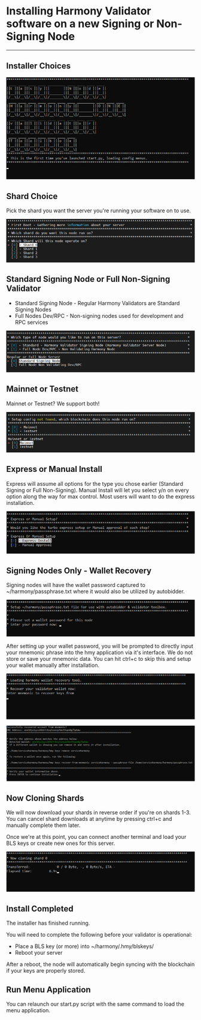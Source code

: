 # Installing Harmony Validator software on a new Signing or Non-Signing Node
---
## Installer Choices

![Just our loading screen, first time you run it, the bottom banner will read this.](../../.gitbook/assets/image%20%2835%29.png)

## Shard Choice

Pick the shard you want the server you're running your software on to use.

![Choose the shard for your node](../../.gitbook/assets/image%20%2827%29.png)

## Standard Signing Node or Full Non-Signing Validator

* Standard Signing Node - Regular Harmony Validators are Standard Signing Nodes
* Full Nodes Dev/RPC - Non-signing nodes used for development and RPC services

![Choose your node type, Signing or Non-Siging](../../.gitbook/assets/image%20%2826%29.png)

## Mainnet or Testnet

Mainnet or Testnet? We support both!

![Choose the network you will run on.](../../.gitbook/assets/image%20%2824%29.png)

## Express or Manual Install

Express will assume all options for the type you chose earlier \(Standard Signing or Full Non-Signing\). Manual Install will let you select y/n on every option along the way for max control. Most users will want to do the express installation.

![Express or manual](../../.gitbook/assets/image%20%2831%29.png)

## Signing Nodes Only - Wallet Recovery

Signing nodes will have the wallet password captured to ~/harmony/passphrase.txt where it would also be utilized by autobidder.

![Passing password through to file for future usage](../../.gitbook/assets/image%20%2832%29.png)

After setting up your wallet password, you will be prompted to directly input your mnemonic phrase into the hmy application via it's interface. We do not store or save your mnemonic data. You can hit ctrl+c to skip this and setup your wallet manually after installation.

![Waiting for mnemonic phrase to recover your validator wallet](../../.gitbook/assets/image%20%2828%29.png)

![Successful recovery of your wallet with address verification](../../.gitbook/assets/image%20%2830%29.png)

## Now Cloning Shards

We will now download your shards in reverse order if you're on shards 1-3. You can cancel shard downloads at anytime by pressing ctrl+c and manually complete them later.

Once we're at this point, you can connect another terminal and load your BLS keys or create new ones for this server.

![](../../.gitbook/assets/image%20%2829%29.png)

## Install Completed

The installer has finished running.

You will need to complete the following before your validator is operational:

* Place a BLS key \(or more\) into ~/harmony/.hmy/blskeys/
* Reboot your server

After a reboot, the node will automatically begin syncing with the blockchain if your keys are properly stored.

## Run Menu Application

You can relaunch our start.py script with the same command to load the menu application.


